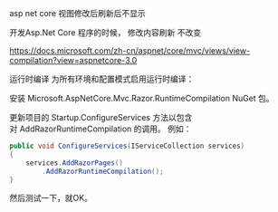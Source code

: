 asp net core 视图修改后刷新后不显示

开发Asp.Net Core 程序的时候， 修改内容刷新 不改变

https://docs.microsoft.com/zh-cn/aspnet/core/mvc/views/view-compilation?view=aspnetcore-3.0

运行时编译
为所有环境和配置模式启用运行时编译：

安装 Microsoft.AspNetCore.Mvc.Razor.RuntimeCompilation NuGet 包。

更新项目的 Startup.ConfigureServices 方法以包含对 AddRazorRuntimeCompilation 的调用。 例如： 


``` c#
public void ConfigureServices(IServiceCollection services)
{
    services.AddRazorPages()
        .AddRazorRuntimeCompilation();
}
```

然后测试一下，就OK。
